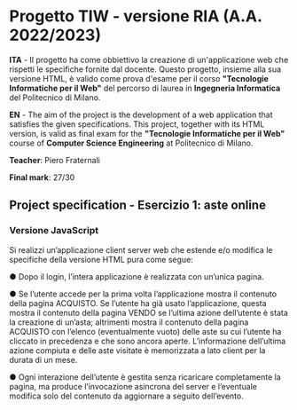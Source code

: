 # Progetto TIW - versione RIA (A.A. 2022/2023)

**ITA** - Il progetto ha come obbiettivo la creazione di un'applicazione web che rispetti le specifiche fornite dal docente. Questo progetto, insieme alla sua versione HTML, è valido come prova d'esame per il corso **"Tecnologie Informatiche per il Web"** del percorso di laurea in **Ingegneria Informatica** del Politecnico di Milano.

**EN** - The aim of the project is the development of a web application that satisfies the given specifications. This project, together with its HTML version, is valid as final exam for the **"Tecnologie Informatiche per il Web"** course of **Computer Science Engineering** at Politecnico di Milano.

**Teacher**: Piero Fraternali

**Final mark**: 27/30

## Project specification - Esercizio 1: aste online

### Versione JavaScript

Si realizzi un’applicazione client server web che estende e/o modifica le specifiche della versione HTML pura come segue:

● Dopo il login, l’intera applicazione è realizzata con un’unica pagina. 

● Se l’utente accede per la prima volta l’applicazione mostra il contenuto della pagina ACQUISTO. Se l’utente ha già usato l’applicazione, questa mostra il contenuto della pagina VENDO se l’ultima azione dell’utente è stata la creazione di un’asta; altrimenti mostra il contenuto della pagina ACQUISTO con l’elenco (eventualmente vuoto) delle aste su cui l’utente ha cliccato in precedenza e che sono ancora aperte. L’informazione dell’ultima azione compiuta e delle aste visitate è memorizzata a lato client per la durata di un mese.

● Ogni interazione dell’utente è gestita senza ricaricare completamente la pagina, ma produce l’invocazione asincrona del server e l’eventuale modifica solo del contenuto da aggiornare a seguito dell’evento.
